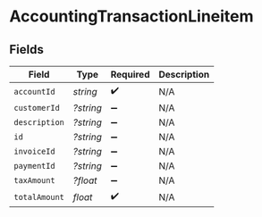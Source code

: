 # AccountingTransactionLineitem


## Fields

| Field              | Type               | Required           | Description        |
| ------------------ | ------------------ | ------------------ | ------------------ |
| `accountId`        | *string*           | :heavy_check_mark: | N/A                |
| `customerId`       | *?string*          | :heavy_minus_sign: | N/A                |
| `description`      | *?string*          | :heavy_minus_sign: | N/A                |
| `id`               | *?string*          | :heavy_minus_sign: | N/A                |
| `invoiceId`        | *?string*          | :heavy_minus_sign: | N/A                |
| `paymentId`        | *?string*          | :heavy_minus_sign: | N/A                |
| `taxAmount`        | *?float*           | :heavy_minus_sign: | N/A                |
| `totalAmount`      | *float*            | :heavy_check_mark: | N/A                |